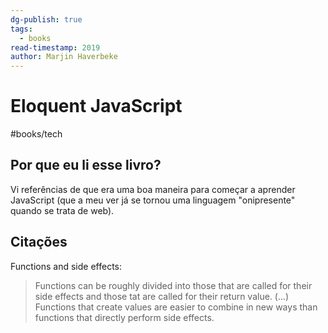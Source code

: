 ```yaml
---
dg-publish: true
tags:
  - books
read-timestamp: 2019
author: Marjin Haverbeke
---
```


# Eloquent JavaScript

#books/tech 

## Por que eu li esse livro?

Vi referências de que era uma boa maneira para começar a aprender JavaScript (que a meu ver já se tornou uma linguagem "onipresente" quando se trata de web).

## Citações

Functions and side effects:

> Functions can be roughly divided into those that are called for their side effects and those tat are called for their return value.
> (...) Functions that create values are easier to combine in new ways than functions that directly perform side effects.

